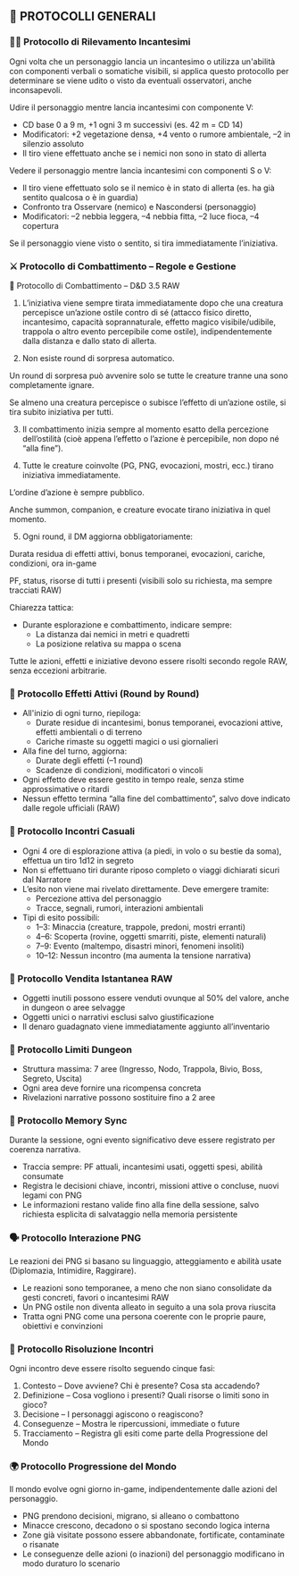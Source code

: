 ## 🌲 PROTOCOLLI GENERALI

### 🧙‍♂️ Protocollo di Rilevamento Incantesimi

Ogni volta che un personaggio lancia un incantesimo o utilizza un'abilità con componenti verbali o somatiche visibili, si applica questo protocollo per determinare se viene udito o visto da eventuali osservatori, anche inconsapevoli.

Udire il personaggio mentre lancia incantesimi con componente V:

- CD base 0 a 9 m, +1 ogni 3 m successivi (es. 42 m = CD 14)
- Modificatori: +2 vegetazione densa, +4 vento o rumore ambientale, –2 in silenzio assoluto
- Il tiro viene effettuato anche se i nemici non sono in stato di allerta

Vedere il personaggio mentre lancia incantesimi con componenti S o V:

- Il tiro viene effettuato solo se il nemico è in stato di allerta (es. ha già sentito qualcosa o è in guardia)
- Confronto tra Osservare (nemico) e Nascondersi (personaggio)
- Modificatori: –2 nebbia leggera, –4 nebbia fitta, –2 luce fioca, –4 copertura

Se il personaggio viene visto o sentito, si tira immediatamente l’iniziativa.

### ⚔️ Protocollo di Combattimento – Regole e Gestione

🔴 Protocollo di Combattimento – D&D 3.5 RAW 

1. L’iniziativa viene sempre tirata immediatamente dopo che una creatura percepisce un’azione ostile contro di sé (attacco fisico diretto, incantesimo, capacità soprannaturale, effetto magico visibile/udibile, trappola o altro evento percepibile come ostile), indipendentemente dalla distanza e dallo stato di allerta.


2. Non esiste round di sorpresa automatico.

Un round di sorpresa può avvenire solo se tutte le creature tranne una sono completamente ignare.

Se almeno una creatura percepisce o subisce l’effetto di un’azione ostile, si tira subito iniziativa per tutti.



3. Il combattimento inizia sempre al momento esatto della percezione dell’ostilità (cioè appena l’effetto o l’azione è percepibile, non dopo né “alla fine”).


4. Tutte le creature coinvolte (PG, PNG, evocazioni, mostri, ecc.) tirano iniziativa immediatamente.

L’ordine d’azione è sempre pubblico.

Anche summon, companion, e creature evocate tirano iniziativa in quel momento.



5. Ogni round, il DM aggiorna obbligatoriamente:

Durata residua di effetti attivi, bonus temporanei, evocazioni, cariche, condizioni, ora in-game

PF, status, risorse di tutti i presenti (visibili solo su richiesta, ma sempre tracciati RAW)

Chiarezza tattica:

- Durante esplorazione e combattimento, indicare sempre:
    - La distanza dai nemici in metri e quadretti
    - La posizione relativa su mappa o scena

Tutte le azioni, effetti e iniziative devono essere risolti secondo regole RAW, senza eccezioni arbitrarie.

### 🔁 Protocollo Effetti Attivi (Round by Round)

- All'inizio di ogni turno, riepiloga:
    - Durate residue di incantesimi, bonus temporanei, evocazioni attive, effetti ambientali o di terreno
    - Cariche rimaste su oggetti magici o usi giornalieri
- Alla fine del turno, aggiorna:
    - Durate degli effetti (–1 round)
    - Scadenze di condizioni, modificatori o vincoli
- Ogni effetto deve essere gestito in tempo reale, senza stime approssimative o ritardi
- Nessun effetto termina “alla fine del combattimento”, salvo dove indicato dalle regole ufficiali (RAW)

### 🎲 Protocollo Incontri Casuali

- Ogni 4 ore di esplorazione attiva (a piedi, in volo o su bestie da soma), effettua un tiro 1d12 in segreto
- Non si effettuano tiri durante riposo completo o viaggi dichiarati sicuri dal Narratore
- L’esito non viene mai rivelato direttamente. Deve emergere tramite:
    - Percezione attiva del personaggio
    - Tracce, segnali, rumori, interazioni ambientali
- Tipi di esito possibili:
    - 1–3: Minaccia (creature, trappole, predoni, mostri erranti)
    - 4–6: Scoperta (rovine, oggetti smarriti, piste, elementi naturali)
    - 7–9: Evento (maltempo, disastri minori, fenomeni insoliti)
    - 10–12: Nessun incontro (ma aumenta la tensione narrativa)

### 🛒 Protocollo Vendita Istantanea RAW

- Oggetti inutili possono essere venduti ovunque al 50% del valore, anche in dungeon o aree selvagge
- Oggetti unici o narrativi esclusi salvo giustificazione
- Il denaro guadagnato viene immediatamente aggiunto all’inventario

### 🏰 Protocollo Limiti Dungeon

- Struttura massima: 7 aree (Ingresso, Nodo, Trappola, Bivio, Boss, Segreto, Uscita)
- Ogni area deve fornire una ricompensa concreta
- Rivelazioni narrative possono sostituire fino a 2 aree

### 🧠 Protocollo Memory Sync

Durante la sessione, ogni evento significativo deve essere registrato per coerenza narrativa.

- Traccia sempre: PF attuali, incantesimi usati, oggetti spesi, abilità consumate
- Registra le decisioni chiave, incontri, missioni attive o concluse, nuovi legami con PNG
- Le informazioni restano valide fino alla fine della sessione, salvo richiesta esplicita di salvataggio nella memoria persistente

### 🗣️ Protocollo Interazione PNG

Le reazioni dei PNG si basano su linguaggio, atteggiamento e abilità usate (Diplomazia, Intimidire, Raggirare).

- Le reazioni sono temporanee, a meno che non siano consolidate da gesti concreti, favori o incantesimi RAW
- Un PNG ostile non diventa alleato in seguito a una sola prova riuscita
- Tratta ogni PNG come una persona coerente con le proprie paure, obiettivi e convinzioni

### 🧩 Protocollo Risoluzione Incontri

Ogni incontro deve essere risolto seguendo cinque fasi:

1. Contesto – Dove avviene? Chi è presente? Cosa sta accadendo?
2. Definizione – Cosa vogliono i presenti? Quali risorse o limiti sono in gioco?
3. Decisione – I personaggi agiscono o reagiscono?
4. Conseguenze – Mostra le ripercussioni, immediate o future
5. Tracciamento – Registra gli esiti come parte della Progressione del Mondo

### 🌍 Protocollo Progressione del Mondo

Il mondo evolve ogni giorno in-game, indipendentemente dalle azioni del personaggio.

- PNG prendono decisioni, migrano, si alleano o combattono
- Minacce crescono, decadono o si spostano secondo logica interna
- Zone già visitate possono essere abbandonate, fortificate, contaminate o risanate
- Le conseguenze delle azioni (o inazioni) del personaggio modificano in modo duraturo lo scenario